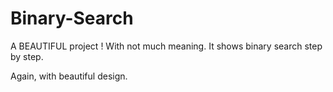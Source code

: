 # Binary-Search

A BEAUTIFUL project !
With not much meaning.
It shows binary search step by step.

Again, with beautiful design.
